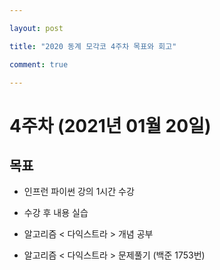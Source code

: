 ```yaml
---

layout: post

title: "2020 동계 모각코 4주차 목표와 회고"

comment: true

---
```




# 4주차 (2021년 01월 20일)


## 목표

 * 인프런 파이썬 강의 1시간 수강

 * 수강 후 내용 실습

 * 알고리즘 < 다익스트라 > 개념 공부

 * 알고리즘 < 다익스트라 > 문제풀기 (백준 1753번)

